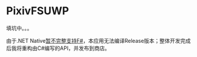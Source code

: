 # PixivFSUWP

填坑中。。。

由于.NET Native[暂不完整支持F#](https://github.com/dotnet/corert/issues/6055)，本应用无法编译Release版本；整体开发完成后我将重构由C#编写的API，并发布到商店。